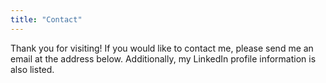 ```yaml
---
title: "Contact"
---
```


Thank you for visiting! If you would like to contact me, please send me an email at the address
below. Additionally, my LinkedIn profile information is also listed.
